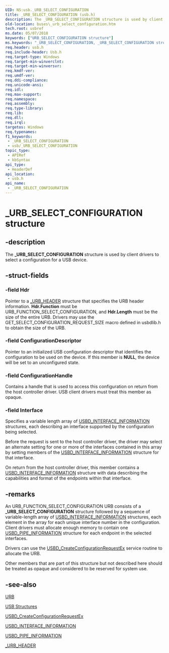 ```yaml
---
UID: NS:usb._URB_SELECT_CONFIGURATION
title: _URB_SELECT_CONFIGURATION (usb.h)
description: The _URB_SELECT_CONFIGURATION structure is used by client drivers to select a configuration for a USB device.
old-location: buses\_urb_select_configuration.htm
tech.root: usbref
ms.date: 05/07/2018
keywords: ["URB_SELECT_CONFIGURATION structure"]
ms.keywords: "_URB_SELECT_CONFIGURATION, _URB_SELECT_CONFIGURATION structure [Buses], buses._urb_select_configuration, usb/_URB_SELECT_CONFIGURATION, usbstrct_cfe530e7-f16f-4d45-96e9-e1603bde77b9.xml"
req.header: usb.h
req.include-header: Usb.h
req.target-type: Windows
req.target-min-winverclnt: 
req.target-min-winversvr: 
req.kmdf-ver: 
req.umdf-ver: 
req.ddi-compliance: 
req.unicode-ansi: 
req.idl: 
req.max-support: 
req.namespace: 
req.assembly: 
req.type-library: 
req.lib: 
req.dll: 
req.irql: 
targetos: Windows
req.typenames: 
f1_keywords:
 - _URB_SELECT_CONFIGURATION
 - usb/_URB_SELECT_CONFIGURATION
topic_type:
 - APIRef
 - kbSyntax
api_type:
 - HeaderDef
api_location:
 - usb.h
api_name:
 - _URB_SELECT_CONFIGURATION
---
```


# _URB_SELECT_CONFIGURATION structure


## -description

The <b>_URB_SELECT_CONFIGURATION</b> structure is used by client drivers to select a configuration for a USB device.

## -struct-fields

### -field Hdr

Pointer to a <a href="/windows-hardware/drivers/ddi/usb/ns-usb-_urb_header">_URB_HEADER</a> structure that specifies the URB header information. <b>Hdr.Function</b> must be URB_FUNCTION_SELECT_CONFIGURATION, and <b>Hdr.Length</b> must be the size of the entire URB. Drivers may use the GET_SELECT_CONFIGURATION_REQUEST_SIZE macro defined in usbdlib.h to obtain the size of the URB.

### -field ConfigurationDescriptor

Pointer to an initialized USB configuration descriptor that identifies the configuration to be used on the device. If this member is <b>NULL</b>, the device will be set to an unconfigured state.

### -field ConfigurationHandle

Contains a handle that is used to access this configuration on return from the host controller driver. USB client drivers must treat this member as opaque.

### -field Interface

Specifies a variable length array of <a href="/windows-hardware/drivers/ddi/usb/ns-usb-_usbd_interface_information">USBD_INTERFACE_INFORMATION</a> structures, each describing an interface supported by the configuration being selected.

Before the request is sent to the host controller driver, the driver may select an alternate setting for one or more of the interfaces contained in this array by setting members of the <a href="/windows-hardware/drivers/ddi/usb/ns-usb-_usbd_interface_information">USBD_INTERFACE_INFORMATION</a> structure for that interface. 

On return from the host controller driver, this member contains a <a href="/windows-hardware/drivers/ddi/usb/ns-usb-_usbd_interface_information">USBD_INTERFACE_INFORMATION</a> structure with data describing the capabilities and format of the endpoints within that interface.

## -remarks

An URB_FUNCTION_SELECT_CONFIGURATION URB consists of a <b>_URB_SELECT_CONFIGURATION</b> structure followed by a sequence of variable-length array of <a href="/windows-hardware/drivers/ddi/usb/ns-usb-_usbd_interface_information">USBD_INTERFACE_INFORMATION</a> structures, each element in the array for each unique interface number in the configuration. Client drivers must allocate enough memory to contain one <a href="/windows-hardware/drivers/ddi/usb/ns-usb-_usbd_pipe_information">USBD_PIPE_INFORMATION</a> structure for each endpoint in the selected interfaces. 

Drivers can use the <a href="/windows-hardware/drivers/ddi/usbdlib/nf-usbdlib-usbd_createconfigurationrequestex">USBD_CreateConfigurationRequestEx</a> service routine to allocate the URB.

Other members that are part of this structure but not described here should be treated as opaque and considered to be reserved for system use.

## -see-also

<a href="/windows-hardware/drivers/ddi/usb/ns-usb-_urb">URB</a>



<a href="/windows-hardware/drivers/ddi/_usbref/#structures">USB Structures</a>



<a href="/windows-hardware/drivers/ddi/usbdlib/nf-usbdlib-usbd_createconfigurationrequestex">USBD_CreateConfigurationRequestEx</a>



<a href="/windows-hardware/drivers/ddi/usb/ns-usb-_usbd_interface_information">USBD_INTERFACE_INFORMATION</a>



<a href="/windows-hardware/drivers/ddi/usb/ns-usb-_usbd_pipe_information">USBD_PIPE_INFORMATION</a>



<a href="/windows-hardware/drivers/ddi/usb/ns-usb-_urb_header">_URB_HEADER</a>
